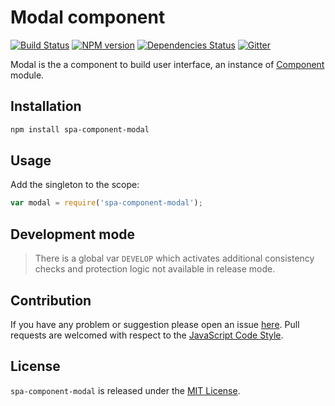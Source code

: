 Modal component
===============

[![Build Status](https://img.shields.io/travis/spasdk/component-modal.svg?style=flat-square)](https://travis-ci.org/spasdk/component-modal)
[![NPM version](https://img.shields.io/npm/v/spa-component-modal.svg?style=flat-square)](https://www.npmjs.com/package/spa-component-modal)
[![Dependencies Status](https://img.shields.io/david/spasdk/component-modal.svg?style=flat-square)](https://david-dm.org/spasdk/component-modal)
[![Gitter](https://img.shields.io/badge/gitter-join%20chat-blue.svg?style=flat-square)](https://gitter.im/DarkPark/spasdk)


Modal is the a component to build user interface, an instance of [Component](https://github.com/spasdk/component) module.


## Installation ##

```bash
npm install spa-component-modal
```


## Usage ##

Add the singleton to the scope:

```js
var modal = require('spa-component-modal');
```


## Development mode ##

> There is a global var `DEVELOP` which activates additional consistency checks and protection logic not available in release mode.


## Contribution ##

If you have any problem or suggestion please open an issue [here](https://github.com/spasdk/component-modal/issues).
Pull requests are welcomed with respect to the [JavaScript Code Style](https://github.com/DarkPark/jscs).


## License ##

`spa-component-modal` is released under the [MIT License](license.md).
